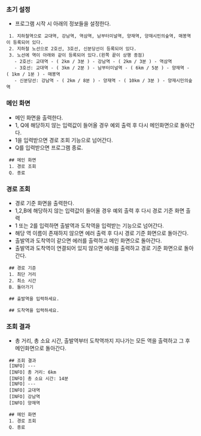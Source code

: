 ### 초기 설정 
- 프로그램 시작 시 아래의 정보들을 설정한다.
```
 1. 지하철역으로 교대역, 강남역, 역삼역, 남부터미널역, 양재역, 양재시민의숲역, 매봉역이 등록되어 있다.
 2. 지하철 노선으로 2호선, 3호선, 신분당선이 등록되어 있다.
 3. 노선에 역이 아래와 같이 등록되어 있다.(왼쪽 끝이 상행 종점)
   - 2호선: 교대역 - ( 2km / 3분 ) - 강남역 - ( 2km / 3분 ) - 역삼역
   - 3호선: 교대역 - ( 3km / 2분 ) - 남부터미널역 - ( 6km / 5분 ) - 양재역 - ( 1km / 1분 ) - 매봉역
   - 신분당선: 강남역 - ( 2km / 8분 ) - 양재역 - ( 10km / 3분 ) - 양재시민의숲역
```
  
### 메인 화면
- 메인 화면을 출력한다.
- 1, Q에 해당하지 않는 입력값이 들어올 경우 예외 출력 후 다시 메인화면으로 돌아간다.
- 1을 입력받으면 경로 조회 기능으로 넘어간다.
- Q를 입력받으면 프로그램 종료.
```
 ## 메인 화면
 1. 경로 조회
 Q. 종료
```

### 경로 조회
- 경로 기준 화면을 출력한다.
- 1,2,B에 해당하지 않는 입력값이 들어올 경우 예외 출력 후 다시 경로 기준 화면 출력
- 1 또는 2를 입력하면 출발역과 도착역을 입력받는 기능으로 넘어간다.
- 해당 역 이름이 존재하지 않으면 에러 출력 후 다시 경로 기준 화면으로 돌아간다.
- 출발역과 도착역이 같으면 에러를 출력하고 메인 화면으로 돌아간다.
- 출발역과 도착역이 연결되어 있지 않으면 에러를 출력하고 경로 기준 화면으로 돌아간다.
```
 ## 경로 기준
 1. 최단 거리
 2. 최소 시간
 B. 돌아가기

 ## 출발역을 입력하세요.

 ## 도착역을 입력하세요.
```

### 조회 결과
- 총 거리, 총 소요 시간, 출발역부터 도착역까지 지나가는 모든 역을 출력하고 그 후 메인화면으로 돌아간다.
```
 ## 조회 결과
 [INFO] ---
 [INFO] 총 거리: 6km
 [INFO] 총 소요 시간: 14분
 [INFO] ---
 [INFO] 교대역
 [INFO] 강남역
 [INFO] 양재역

 ## 메인 화면
 1. 경로 조회
 Q. 종료
```

